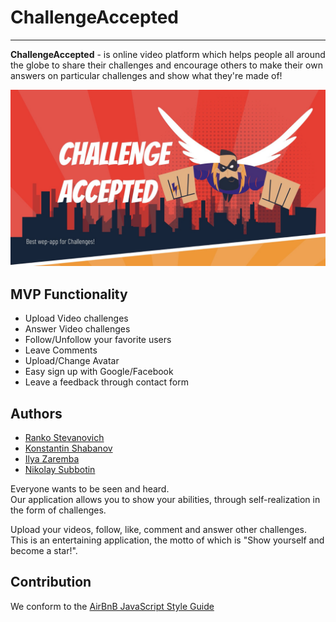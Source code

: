 # ChallengeAccepted
<hr>

<b>ChallengeAccepted</b> - is online video platform which helps people all around the globe to share their challenges and encourage others to make their own answers on particular challenges and show what they're made of!

<img src="/readme-assets/ChallengeAccepted.jpg" alt="ChallengeAccepted"/> <br>

<h2>MVP Functionality</h2>
<ul>
  <li>Upload Video challenges</li>
  <li>Answer Video challenges</li>
  <li>Follow/Unfollow your favorite users</li>
  <li>Leave Comments</li>
  <li>Upload/Change Avatar</li>
  <li>Easy sign up with Google/Facebook</li>
  <li>Leave a feedback through contact form</li>
</ul>

<h2>Authors</h2>
<ul>
  <li><a href="https://github.com/Ranko95">Ranko Stevanovich</a></li>
  <li><a href="https://github.com/NewbieInside">Konstantin Shabanov</a></li>
  <li><a href="https://github.com/zarembais">Ilya Zaremba</a></li>
  <li><a href="https://github.com/NikSubbo">Nikolay Subbotin</a></li>
</ul>

Everyone wants to be seen and heard.<br>
Our application allows you to show your abilities, through self-realization in the form of challenges.

Upload your videos, follow, like, comment and answer other challenges.<br>
This is an entertaining application, the motto of which is "Show yourself and become a star!".

<h2>Contribution</h2>
We conform to the <a href="https://airbnb.io/projects/javascript/">AirBnB JavaScript Style Guide</a>
